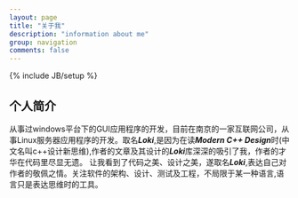 ```yaml
---
layout: page
title: "关于我"
description: "information about me"
group: navigation
comments: false
---
```

{% include JB/setup %}

## 个人简介

从事过windows平台下的GUI应用程序的开发，目前在南京的一家互联网公司，从事Linux服务器应用程序的开发。取名***Loki***,是因为在读***Modern C++ Design***时(中文名叫c++设计新思维),作者的文章及其设计的***Loki***库深深的吸引了我，作者的才华在代码里尽显无遗。
让我看到了代码之美、设计之美，遂取名***Loki***,表达自己对作者的敬佩之情。关注软件的架构、设计、测试及工程，不局限于某一种语言,语言只是表达思维时的工具。